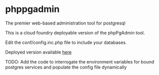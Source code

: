 # phppgadmin
The premier web-based administration tool for postgresql

This is a cloud foundry deployable version of the phpPgAdmin tool.

Edit the conf/config.inc.php file to include your databases.

Deployed version available [here](http://phppgadmin.cfapps.io/)

TODO:
Add the code to interrogate the environment variables for bound postgres services and populate the config file dynamically
